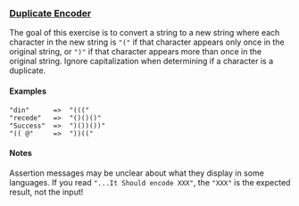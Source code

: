 ### [Duplicate Encoder](https://www.codewars.com/kata/duplicate-encoder)

The goal of this exercise is to convert a string to a new string where each character in the new string is `"("` if that character appears only once in the original string, or `")"` if that character appears more than once in the original string. Ignore capitalization when determining if a character is a duplicate.

#### Examples
```
"din"      =>  "((("
"recede"   =>  "()()()"
"Success"  =>  ")())())"
"(( @"     =>  "))((" 
```
#### Notes

Assertion messages may be unclear about what they display in some languages. If you read `"...It Should encode XXX"`, the `"XXX"` is the expected result, not the input!
